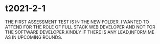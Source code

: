 # t2021-2-1

THE FIRST ASSESSMENT TEST IS IN THE NEW FOLDER.
I WANTED TO ATTEND FOR THE ROLE OF FULL STACK WEB DEVELOPER AND NOT FOR THE SOFTWARE DEVELOPER.KINDLY IF THERE IS ANY LEAD,INFORM ME AS IN UPCOMING ROUNDS.
